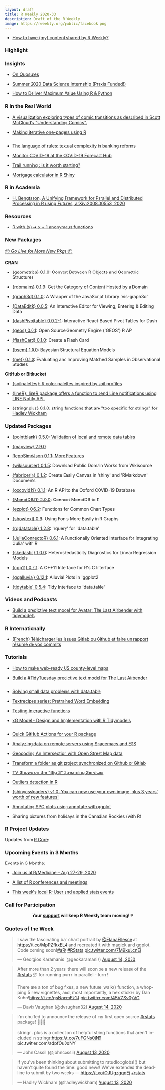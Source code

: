 ```yaml
---
layout: draft
title: R Weekly 2020-33
description: Draft of the R Weekly
image: https://rweekly.org/public/facebook.png
---
```


+ [How to have (my) content shared by R Weekly?](https://github.com/rweekly/rweekly.org#how-to-have-my-content-shared-by-r-weekly)


###  Highlight



### Insights

+ [On Quosures](https://www.brodieg.com/2020/08/11/quosures/)

+ [Summer 2020 Data Science Internship (Praxis Funded!)](https://mariumtapal.rbind.io/blog/summer_internship_2020/)

+ [How to Deliver Maximum Value Using R & Python ](https://blog.rstudio.com/2020/08/13/how-to-deliver-maximum-value-using-r-python/)


### R in the Real World

+ [A visualization exploring types of comic transitions as described in Scott McCloud's "Understanding Comics". ](https://github.com/sharlagelfand/understanding-comics)

+ [Making iterative one-pagers using R](https://www.ncdemography.org/2020/08/10/making-iterative-one-pagers-using-r/)

![]()

+ [The language of rules: textual complexity in banking reforms](https://bankunderground.co.uk/2020/08/13/the-language-of-rules-textual-complexity-in-banking-reforms/)

+ [Monitor COVID-19 at the COVID-19 Forecast Hub](https://rviews.rstudio.com/2020/08/10/us-covid-19-forecasts/)

+ [Trail running : is it worth starting?](http://r.iresmi.net/2020/08/10/trail-running-is-it-worth-starting/)

+ [Mortgage calculator in R Shiny](https://www.statsandr.com/blog/mortgage-calculator-r-shiny/)

###  R in Academia

+ [H. Bengtsson, A Unifying Framework for Parallel and Distributed Processing in R using Futures, arXiv:2008.00553, 2020](https://github.com/HenrikBengtsson/article-bengtsson-future)

###  Resources

+ [R with (x) => x + 1 anonymous functions](https://github.com/andycraig/r-anonymous-functions)

###  New Packages

<p class="added-hostname"><a href="https://rweekly.org/live" target="_blank" class="externalLink">📦 <i>Go Live for More New Pkgs</i> 📦</a></p>

**CRAN**

+ [{geometries} 0.1.0](https://cran.r-project.org/package=geometries): Convert Between R Objects and Geometric Structures

+ [{rdomains} 0.1.9](https://cran.r-project.org/package=rdomains): Get the Category of Content Hosted by a Domain

+ [{graph3d} 0.1.0](https://cran.r-project.org/package=graph3d): A Wrapper of the JavaScript Library 'vis-graph3d'

+ [{DataEditR} 0.0.5](https://cran.r-project.org/package=DataEditR): An Interactive Editor for Viewing, Entering & Editing Data

+ [{dashPivottable} 0.0.2-1](https://cran.r-project.org/package=dashPivottable): Interactive React-Based Pivot Tables for Dash

+ [{geos} 0.0.1](https://cran.r-project.org/package=geos): Open Source Geometry Engine ('GEOS') R API

+ [{flashCard} 0.1.0](https://cran.r-project.org/package=flashCard): Create a Flash Card

+ [{bsem} 1.0.0](https://cran.r-project.org/package=bsem): Bayesian Structural Equation Models

+ [{met} 0.1.0](https://cran.r-project.org/package=met): Evaluating and Improving Matched Samples in Observational
Studies

**GitHub or Bitbucket**

+ [{soilpalettes}: R color palettes inspired by soil profiles](https://github.com/kaizadp/soilpalettes)

+ [{lineR}: lineR package offers a function to send Line notifications using LINE Notify API.](https://github.com/koki25ando/lineR)

+ [{stringr.plus} 0.1.0: string functions that are "too specific for stringr" for Hadley Wickham](https://github.com/johncassil/stringr.plus)

### Updated Packages

+ [{pointblank} 0.5.0: Validation of local and remote data tables ](https://cran.r-project.org/package=pointblank)

+ [{mapview} 2.9.0](https://cran.r-project.org/package=mapview)

+ [RcppSimdJson 0.1.1: More Features](http://dirk.eddelbuettel.com/blog/2020/08/11#rcppsimdjson_0.1.1)

+ [{wikisourcer} 0.1.5](https://cran.r-project.org/package=wikisourcer): Download Public Domain Works from Wikisource

+ [{fabricerin} 0.1.2](https://cran.r-project.org/package=fabricerin): Create Easily Canvas in 'shiny' and 'RMarkdown' Documents

+ [{oxcovid19} 0.1.1](https://cran.r-project.org/package=oxcovid19): An R API to the Oxford COVID-19 Database

+ [{MonetDB.R} 2.0.0](https://cran.r-project.org/package=MonetDB.R): Connect MonetDB to R

+ [{ezplot} 0.6.2](https://cran.r-project.org/package=ezplot): Functions for Common Chart Types

+ [{showtext} 0.9](https://cran.r-project.org/package=showtext): Using Fonts More Easily in R Graphs

+ [{rqdatatable} 1.2.8](https://cran.r-project.org/package=rqdatatable): 'rquery' for 'data.table'

+ [{JuliaConnectoR} 0.6.1](https://cran.r-project.org/package=JuliaConnectoR): A Functionally Oriented Interface for Integrating 'Julia' with R

+ [{skedastic} 1.0.0](https://cran.r-project.org/package=skedastic): Heteroskedasticity Diagnostics for Linear Regression Models

+ [{cpp11} 0.2.1](https://cran.r-project.org/package=cpp11): A C++11 Interface for R's C Interface

+ [{ggalluvial} 0.12.1](https://cran.r-project.org/package=ggalluvial): Alluvial Plots in 'ggplot2'

+ [{tidytable} 0.5.4](https://cran.r-project.org/package=tidytable): Tidy Interface to 'data.table'



###  Videos and Podcasts

+ [Build a predictive text model for Avatar: The Last Airbender with tidymodels](https://www.youtube.com/watch?v=wd4MZHx9F9Y)

### R Internationally

+ [(French) Télécharger les issues Gitlab ou Github et faire un rapport résumé de vos commits](https://rtask.thinkr.fr/fr/telecharger-les-issues-gitlab-ou-github-et-faire-un-rapport-resume-de-vos-commits/)

###  Tutorials

+ [How to make web-ready US county-level maps](https://asmae-toumi.netlify.app/posts/2020-08-10-how-to-make-web-ready-us-county-level-maps/)

+ [Build a #TidyTuesday predictive text model for The Last Airbender](https://juliasilge.com/blog/last-airbender/)

![]()

+ [Solving small data problems with data.table](https://johnmackintosh.net/blog/2020-08-11-quick-hit/)

+ [Textrecipes series: Pretrained Word Embedding](https://www.hvitfeldt.me/blog/textrecipes-series-pretrained-word-embeddings/)

+ [Testing interactive functions](https://debruine.github.io/posts/interactive-test/)

+ [xG Model - Design and Implementation with R Tidymodels](https://www.thesignificantgame.com/portfolio/expected-goals-model-with-tidymodels/)

![]()

+ [Quick GitHub Actions for your R package](https://www.rostrum.blog/2020/08/09/ghactions-pkgs/)

+ [Analyzing data on remote servers using Spacemacs and ESS](https://solmos.netlify.app/post/2020-07-06-emacs-for-statisticians/emacs-for-statisticians/)

+ [Geocoding An Intersection with Open Street Map data](https://www.yihanwu.ca/post/geocoding-an-intersection-with-open-street-map-data/)

+ [Transform a folder as git project synchronized on Github or Gitlab](https://rtask.thinkr.fr/transform-a-folder-as-git-project-synchronized-on-github-or-gitlab/)

+ [TV Shows on the "Big 3" Streaming Services](http://www.deeplytrivial.com/2020/08/tv-shows-on-big-3-streaming-services.html)

+ [Outliers detection in R](https://www.statsandr.com/blog/outliers-detection-in-r/)

+ [{shinycssloaders} v1.0: You can now use your own image, plus 3 years' worth of new features!](https://deanattali.com/blog/shinycssloaders-v1.0/)

+ [Annotating SPC plots using annotate with ggplot](https://nhsrcommunity.com/blog/annotating-spc-plots-using-annotate-with-ggplot/)

+ [Sharing pictures from holidays in the Canadian Rockies (with R)](https://freakonometrics.hypotheses.org/61212)

<!--<div class="post-more-begin></div><div class="post-more-end"></div>-->

###  R Project Updates

Updates from [R Core](http://developer.r-project.org/blosxom.cgi/R-devel/NEWS):

###  Upcoming Events in 3 Months

Events in 3 Months:

+ [Join us at R/Medicine – Aug 27-29, 2020](https://www.r-consortium.org/blog/2020/08/06/join-us-at-r-medicine-aug-27-29-2020)

+ [A list of R conferences and meetings](https://jumpingrivers.github.io/meetingsR/events.html)

+ [This week's local R-User and applied stats events](https://community.rstudio.com/c/irl)


###  Call for Participation

<p class="hide-support added-hostname support-rweekly" style="text-align: center;font-weight: bold;">Your <a class="non-visited externalLink" href="https://www.patreon.com/rweekly" onclick="pas(this)">support</a> will keep R Weekly team moving! 💡</p>

###  Quotes of the Week

<blockquote class="twitter-tweet"><p lang="en" dir="ltr">I saw the fascinating bar chart portrait by <a href="https://twitter.com/ElanaEllesce?ref_src=twsrc%5Etfw">@ElanaEllesce</a> at <a href="https://t.co/MpPZfkxEL4">https://t.co/MpPZfkxEL4</a> and recreated it with magick and ggplot. Code coming soon!<a href="https://twitter.com/hashtag/aRt?src=hash&amp;ref_src=twsrc%5Etfw">#aRt</a> <a href="https://twitter.com/hashtag/RStats?src=hash&amp;ref_src=twsrc%5Etfw">#RStats</a> <a href="https://t.co/7M9kuLcnEi">pic.twitter.com/7M9kuLcnEi</a></p>&mdash; Georgios Karamanis (@geokaramanis) <a href="https://twitter.com/geokaramanis/status/1294141970445553664?ref_src=twsrc%5Etfw">August 14, 2020</a></blockquote> <script async src="https://platform.twitter.com/widgets.js" charset="utf-8"></script> 

<blockquote class="twitter-tweet"><p lang="en" dir="ltr">After more than 2 years, there will soon be a new release of the <a href="https://twitter.com/hashtag/rstats?src=hash&amp;ref_src=twsrc%5Etfw">#rstats</a> 📦 for running purrr in parallel - furrr!<br><br>There are a ton of bug fixes, a new future_walk() function, a whopping 5 new vignettes, and, most importantly, a hex sticker by Dan Kuhn!<a href="https://t.co/qsNodmEk1J">https://t.co/qsNodmEk1J</a> <a href="https://t.co/45VZSv0yVG">pic.twitter.com/45VZSv0yVG</a></p>&mdash; Davis Vaughan (@dvaughan32) <a href="https://twitter.com/dvaughan32/status/1294331442714021888?ref_src=twsrc%5Etfw">August 14, 2020</a></blockquote> <script async src="https://platform.twitter.com/widgets.js" charset="utf-8"></script> 

<blockquote class="twitter-tweet"><p lang="en" dir="ltr">I&#39;m chuffed to announce the release of my first open source <a href="https://twitter.com/hashtag/rstats?src=hash&amp;ref_src=twsrc%5Etfw">#rstats</a> package! 🥳🎉🍾<br><br>stringr . plus is a collection of helpful string functions that aren&#39;t included in stringr:<a href="https://t.co/7uFGNs0jN9">https://t.co/7uFGNs0jN9</a> <a href="https://t.co/adpfOu0qNY">pic.twitter.com/adpfOu0qNY</a></p>&mdash; John Cassil (@johncassil) <a href="https://twitter.com/johncassil/status/1294039483415957509?ref_src=twsrc%5Etfw">August 13, 2020</a></blockquote> <script async src="https://platform.twitter.com/widgets.js" charset="utf-8"></script> 

<blockquote class="twitter-tweet"><p lang="en" dir="ltr">If you&#39;ve been thinking about submitting to rstudio::global() but haven&#39;t quite found the time: good news! We&#39;ve extended the deadline to submit by two weeks — <a href="https://t.co/OJUgzgqqEj">https://t.co/OJUgzgqqEj</a> <a href="https://twitter.com/hashtag/rstats?src=hash&amp;ref_src=twsrc%5Etfw">#rstats</a></p>&mdash; Hadley Wickham (@hadleywickham) <a href="https://twitter.com/hadleywickham/status/1294041487638962187?ref_src=twsrc%5Etfw">August 13, 2020</a></blockquote> <script async src="https://platform.twitter.com/widgets.js" charset="utf-8"></script> 



